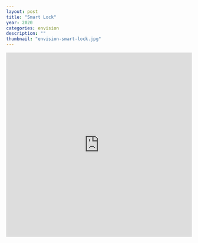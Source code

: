 ```yaml
---
layout: post
title: "Smart Lock"
year: 2020
categories: envision
description: ""
thumbnail: "envision-smart-lock.jpg"
---
```


<iframe style="width: 100%;height: 500px;border: 0px;" src="https://prezi.com/view/Qw1F8th5alF4xmcxJWGB/embed" webkitallowfullscreen="1" mozallowfullscreen="1" allowfullscreen="1" class="center-video"></iframe>